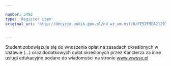 ```yaml
---

number: 3492
type: 'Register item'
original_uri: 'http://decyzje.uokik.gov.pl/nd_wz_um.nsf/0/FE52E9EA212077C0C1257A520032FB77?OpenDocument'


---
```


Student zobowiązuje się do wnoszenia opłat na zasadach określonych w Ustawie (...) oraz dodatkowych opłat określonych przez Kanclerza za inne usługi edukacyjne podane do wiadomości na stronie www.wwsse.pl
